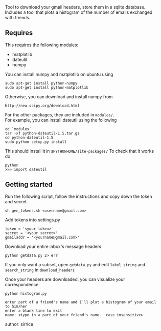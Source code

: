 Tool to download your gmail headers, store them in a sqlite database.  Includes
a tool that plots a histogram of the number of emails exchanged with friends.

Requires
--------
 
This requires the following modules:

 - matplotlib
 - dateutil
 - numpy

You can install numpy and matplotlib on ubuntu using 

    sudo apt-get install python-numpy
    sudo apt-get install python-matplotlib

Otherwise, you can download and install numpy from 

    http://new.scipy.org/download.html

For the other packages, they are included in `modules/`.  
For example, you can install dateutil using the following

    cd `modules`
    tar -xf python-dateutil-1.5.tar.gz
    cd python-dateutil-1.5
    sudo python setup.py install

This should install it in `$PYTHONHOME/site-packages/`
To check that it works do

    python
    >>> import dateutil    


Getting started
------------

Run the following script, follow the instructions and copy down the token
and secret.

	sh gen_tokens.sh <username@gmail.com>

Add tokens into settings.py

    token = '<your token>' 
    secret = '<your secret>'
    gmailaddr = '<yourname@gmail.com>'

Download your entire inbox's message headers

    python getdata.py 2> err

If you only want a subset, open `getdata.py` and edit `label_string` and `search_string` in `download_headers`

Once your headers are downloaded, you can visualize your correspondence

    python histogram.py
    
    enter part of a friend's name and I'll plot a histogram of your email to him/her
    enter a blank line to exit
    name: <type in a part of your friend's name.  case insensitive>


author: sirrice